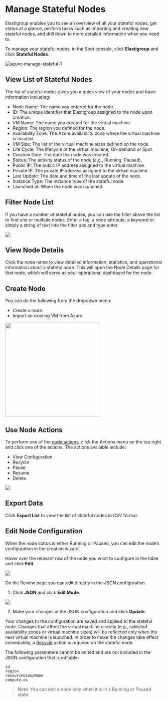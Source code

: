 # Manage Stateful Nodes

Elastigroup enables you to see an overview of all your stateful nodes, get status at a glance, perform tasks such as importing and creating new stateful nodes, and drill down to more detailed information when you need to.

To manage your stateful nodes, in the Spot console, click **Elastigroup** and click **Stateful Nodes**.

![azure-manage-stateful-1](https://github.com/user-attachments/assets/a55cf8c2-61b8-42d3-bf07-2531f367e9f8)

## View List of Stateful Nodes

The list of stateful nodes gives you a quick view of your nodes and basic information including:

* Node Name: The name you entered for the node.
* ID: The unique identifier that Elastigroup assigned to the node upon creation.
* VM Name: The name you created for the virtual machine. 
* Region: The region you defined for the node.
* Availability Zone: The Azure availability zone where the virtual machine is located.
* VM Size: The list of the virtual machine sizes defined on the node.
* Life Cycle: The lifecycle of the virtual machine, On-demand or Spot.
* Creation Date: The date the node was created.
* Status: The activity status of the node (e.g., Running, Paused).
* Public IP: The public IP address assigned to the virtual machine.
* Private IP: The private IP address assigned to the virtual machine.
* Last Update: The date and time of the last update of the node. 
* Instance Type: The instance type of the stateful node.
* Launched at: When the node was launched.

## Filter Node List

If you have a number of stateful nodes, you can use the filter above the list to find one or multiple nodes. Enter a tag, a node attribute, a keyword or simply a string of text into the filter box and type enter.

<img src="/elastigroup/_media/azure-manage-stateful-nodes-02.png" />

## View Node Details

Click the node name to view detailed information, statistics, and operational information about a stateful node. This will open the Node Details page for that node, which will serve as your operational dashboard for the node.

## Create Node

You can do the following from the dropdown menu:

* Create a node.
* Import an existing VM from Azure.  

<img src="/elastigroup/_media/azure-manage-stateful-edit-5.png" width="300"/>

## Use Node Actions

To perform one of the [node actions](managed-instance/azure/features/actions), click the Actions menu on the top right and click one of the actions. The actions available include:
- View Configuration
- Recycle
- Pause
- Resume
- Delete

<img src="/elastigroup/_media/azure-manage-stateful-edit-6.png" />

## Export Data

Click **Export List** to view the list of stateful nodes in CSV format. 

## Edit Node Configuration

When the node status is either Running or Paused, you can edit the node’s configuration in the creation wizard.  

Hover over the relevant row of the node you want to configure in the table and click **Edit**.

<img src="/elastigroup/_media/azure-manage-stateful-edit-1.png" />

On the Review page you can edit directly in the JSON configuration. 

1. Click **JSON** and click **Edit Mode**.  

<img src="/elastigroup/_media/azure-manage-stateful-edit-4.png" />

2. Make your changes in the JSON configuration and click **Update**.

Your changes to the configuration are saved and applied to the stateful node. Changes that affect the virtual machine directly (e.g., selected availability zones or virtual machine sizes) will be reflected only when the next virtual machine is launched. In order to make the changes take effect immediately, a [Recycle](managed-instance/azure/features/actions?id=recycle) action is required on the stateful node.

The following parameters cannot be edited and are not included in the JSON configuration that is editable:

`id`<br>
`region`<br>
`resourceGroupName`<br>
`compute.os`

> Note: You can edit a node only when it is in a Running or Paused state.
